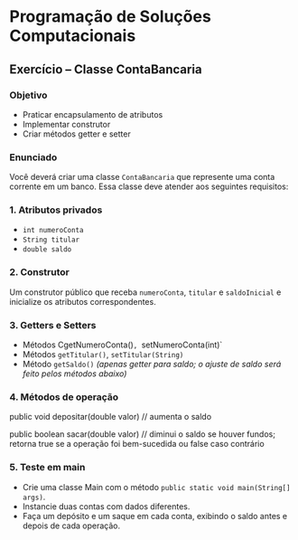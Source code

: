 # Programação de Soluções Computacionais

## Exercício – Classe ContaBancaria

### Objetivo

- Praticar encapsulamento de atributos  
- Implementar construtor  
- Criar métodos getter e setter  

### Enunciado

Você deverá criar uma classe `ContaBancaria` que represente uma conta corrente em um banco. Essa classe deve atender aos seguintes requisitos:

### 1. Atributos privados

- `int numeroConta`  
- `String titular`  
- `double saldo`  

### 2. Construtor

Um construtor público que receba `numeroConta`, `titular` e `saldoInicial` e inicialize os atributos correspondentes.

### 3. Getters e Setters

- Métodos CgetNumeroConta()`, `setNumeroConta(int)`  
- Métodos `getTitular()`, `setTitular(String)`  
- Método `getSaldo()` *(apenas getter para saldo; o ajuste de saldo será feito pelos métodos abaixo)*

### 4. Métodos de operação

public void depositar(double valor) // aumenta o saldo

public boolean sacar(double valor) // diminui o saldo se houver fundos; retorna true se a operação foi bem-sucedida ou false caso contrário

### 5. Teste em main

- Crie uma classe Main com o método `public static void main(String[] args)`.
- Instancie duas contas com dados diferentes.
- Faça um depósito e um saque em cada conta, exibindo o saldo antes e depois de cada
operação.
